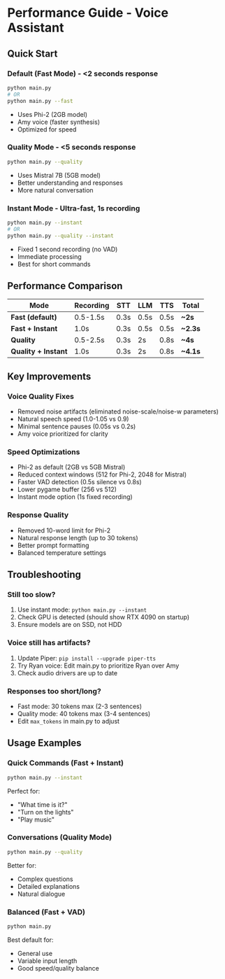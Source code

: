 # Performance Guide - Voice Assistant

## Quick Start

### Default (Fast Mode) - **<2 seconds response**
```bash
python main.py
# OR
python main.py --fast
```
- Uses Phi-2 (2GB model)
- Amy voice (faster synthesis)
- Optimized for speed

### Quality Mode - **<5 seconds response**
```bash
python main.py --quality
```
- Uses Mistral 7B (5GB model)
- Better understanding and responses
- More natural conversation

### Instant Mode - **Ultra-fast, 1s recording**
```bash
python main.py --instant
# OR
python main.py --quality --instant
```
- Fixed 1 second recording (no VAD)
- Immediate processing
- Best for short commands

## Performance Comparison

| Mode | Recording | STT | LLM | TTS | Total |
|------|-----------|-----|-----|-----|-------|
| **Fast (default)** | 0.5-1.5s | 0.3s | 0.5s | 0.5s | **~2s** |
| **Fast + Instant** | 1.0s | 0.3s | 0.5s | 0.5s | **~2.3s** |
| **Quality** | 0.5-2.5s | 0.3s | 2s | 0.8s | **~4s** |
| **Quality + Instant** | 1.0s | 0.3s | 2s | 0.8s | **~4.1s** |

## Key Improvements

### Voice Quality Fixes
- Removed noise artifacts (eliminated noise-scale/noise-w parameters)
- Natural speech speed (1.0-1.05 vs 0.9)
- Minimal sentence pauses (0.05s vs 0.2s)
- Amy voice prioritized for clarity

### Speed Optimizations
- Phi-2 as default (2GB vs 5GB Mistral)
- Reduced context windows (512 for Phi-2, 2048 for Mistral)
- Faster VAD detection (0.5s silence vs 0.8s)
- Lower pygame buffer (256 vs 512)
- Instant mode option (1s fixed recording)

### Response Quality
- Removed 10-word limit for Phi-2
- Natural response length (up to 30 tokens)
- Better prompt formatting
- Balanced temperature settings

## Troubleshooting

### Still too slow?
1. Use instant mode: `python main.py --instant`
2. Check GPU is detected (should show RTX 4090 on startup)
3. Ensure models are on SSD, not HDD

### Voice still has artifacts?
1. Update Piper: `pip install --upgrade piper-tts`
2. Try Ryan voice: Edit main.py to prioritize Ryan over Amy
3. Check audio drivers are up to date

### Responses too short/long?
- Fast mode: 30 tokens max (2-3 sentences)
- Quality mode: 40 tokens max (3-4 sentences)
- Edit `max_tokens` in main.py to adjust

## Usage Examples

### Quick Commands (Fast + Instant)
```bash
python main.py --instant
```
Perfect for:
- "What time is it?"
- "Turn on the lights"
- "Play music"

### Conversations (Quality Mode)
```bash
python main.py --quality
```
Better for:
- Complex questions
- Detailed explanations
- Natural dialogue

### Balanced (Fast + VAD)
```bash
python main.py
```
Best default for:
- General use
- Variable input length
- Good speed/quality balance